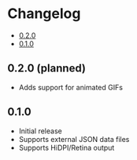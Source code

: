 Changelog
=========
- [0.2.0](#020-planned)
- [0.1.0](#010)


0.2.0 (planned)
---------------
- Adds support for animated GIFs


0.1.0
-----
- Initial release
- Supports external JSON data files
- Supports HiDPI/Retina output
